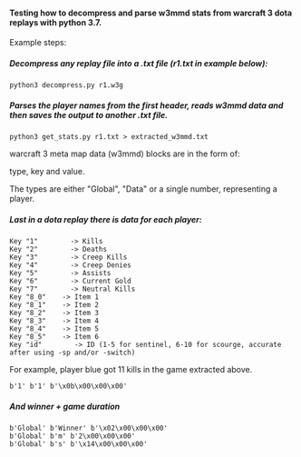 
#### Testing how to decompress and parse w3mmd stats from warcraft 3 dota replays with python 3.7.

Example steps:

##### Decompress any replay file into a .txt file (r1.txt in example below):

```
python3 decompress.py r1.w3g
```

##### Parses the player names from the first header, reads w3mmd data and then saves the output to another .txt file.

```
python3 get_stats.py r1.txt > extracted_w3mmd.txt
```

warcraft 3 meta map data (w3mmd) blocks are in the form of:

type, key and value. 

The types are either "Global", "Data" or a single number, representing a player.

##### Last in a dota replay there is data for each player:
```
Key "1"        -> Kills
Key "2"        -> Deaths
Key "3"        -> Creep Kills
Key "4"        -> Creep Denies
Key "5"        -> Assists
Key "6"        -> Current Gold
Key "7"        -> Neutral Kills
Key "8_0"    -> Item 1
Key "8_1"    -> Item 2
Key "8_2"    -> Item 3
Key "8_3"    -> Item 4
Key "8_4"    -> Item 5
Key "8_5"    -> Item 6
Key "id"        -> ID (1-5 for sentinel, 6-10 for scourge, accurate after using -sp and/or -switch)
```

For example, player blue got 11 kills in the game extracted above.

```b'1' b'1' b'\x0b\x00\x00\x00'```

##### And winner + game duration
```
b'Global' b'Winner' b'\x02\x00\x00\x00'
b'Global' b'm' b'2\x00\x00\x00'
b'Global' b's' b'\x14\x00\x00\x00'
```
